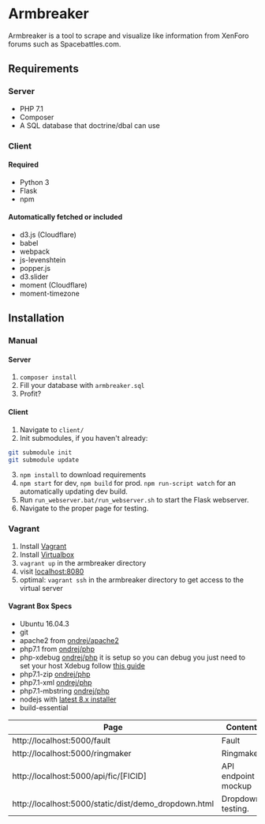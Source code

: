 # Armbreaker

Armbreaker is a tool to scrape and visualize like information from XenForo forums such as Spacebattles.com.

## Requirements

### Server

* PHP 7.1
* Composer
* A SQL database that doctrine/dbal can use

### Client

#### Required

* Python 3
* Flask
* npm

#### Automatically fetched or included

* d3.js (Cloudflare)
* babel
* webpack
* js-levenshtein
* popper.js
* d3.slider
* moment (Cloudflare)
* moment-timezone

## Installation

### Manual

#### Server

1. `composer install`
2. Fill your database with `armbreaker.sql`
3. Profit?

#### Client

1. Navigate to `client/`
2. Init submodules, if you haven't already:

```bash
git submodule init
git submodule update
```

3. `npm install` to download requirements
4. `npm start` for dev, `npm build` for prod. `npm run-script watch` for an automatically updating dev build.
5. Run `run_webserver.bat/run_webserver.sh` to start the Flask webserver.
6. Navigate to the proper page for testing.

### Vagrant

1. Install [Vagrant](https://www.vagrantup.com/downloads.html)
2. Install [Virtualbox](https://www.virtualbox.org/wiki/Downloads)
3. `vagrant up` in the armbreaker directory
4. visit [localhost:8080](localhost:8080)
5. optimal: `vagrant ssh` in the armbreaker directory to get access to the virtual server

#### Vagrant Box Specs

* Ubuntu 16.04.3
* git
* apache2 from [ondrej/apache2](https://launchpad.net/~ondrej/+archive/ubuntu/apache2)
* php7.1 from [ondrej/php](https://launchpad.net/~ondrej/+archive/ubuntu/php)
* php-xdebug [ondrej/php](https://launchpad.net/~ondrej/+archive/ubuntu/php)
    it is setup so you can debug you just need to set your host Xdebug follow [this guide](https://gist.github.com/NaGeL182/9aa38362d4f3bb2b343d41363f0eb311#file-host_php-ini)
* php7.1-zip [ondrej/php](https://launchpad.net/~ondrej/+archive/ubuntu/php)
* php7.1-xml [ondrej/php](https://launchpad.net/~ondrej/+archive/ubuntu/php)
* php7.1-mbstring [ondrej/php](https://launchpad.net/~ondrej/+archive/ubuntu/php)
* nodejs with [latest 8.x installer](https://nodejs.org/en/download/package-manager/#debian-and-ubuntu-based-linux-distributions)
* build-essential

Page|Content
----|-------
http://localhost:5000/fault | Fault
http://localhost:5000/ringmaker | Ringmaker
http://localhost:5000/api/fic/[FICID] | API endpoint mockup
http://localhost:5000/static/dist/demo_dropdown.html | Dropdown testing.
